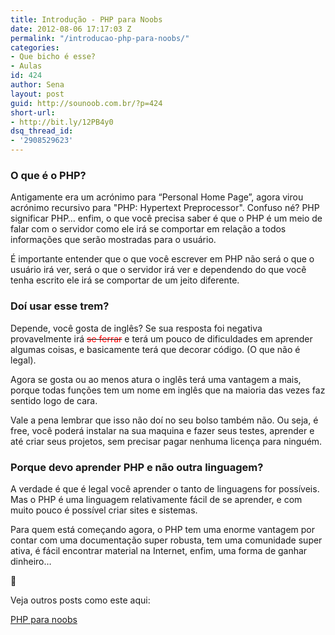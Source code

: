 ```yaml
---
title: Introdução - PHP para Noobs
date: 2012-08-06 17:17:03 Z
permalink: "/introducao-php-para-noobs/"
categories:
- Que bicho é esse?
- Aulas
id: 424
author: Sena
layout: post
guid: http://sounoob.com.br/?p=424
short-url:
- http://bit.ly/12PB4y0
dsq_thread_id:
- '2908529623'
---
```


### O que é o PHP?

Antigamente era um acrónimo para “Personal Home Page”, agora virou acrónimo recursivo para "PHP: Hypertext Preprocessor". Confuso né? PHP significar PHP… enfim, o que você precisa saber é que o PHP é um meio de falar com o servidor como ele irá se comportar em relação a todos informações que serão mostradas para o usuário.<!--more-->

É importante entender que o que você escrever em PHP não será o que o usuário irá ver, será o que o servidor irá ver e dependendo do que você tenha escrito ele irá se comportar de um jeito diferente.

### Doí usar esse trem?

Depende, você gosta de inglês? Se sua resposta foi negativa provavelmente irá <del><span style="color: #ff0000;">se ferrar</span></del> e terá um pouco de dificuldades em aprender algumas coisas, e basicamente terá que decorar código. (O que não é legal).
  
Agora se gosta ou ao menos atura o inglês terá uma vantagem a mais, porque todas funções tem um nome em inglês que na maioria das vezes faz sentido logo de cara.

Vale a pena lembrar que isso não doí no seu bolso também não. Ou seja, é free, você poderá instalar na sua maquina e fazer seus testes, aprender e até criar seus projetos, sem precisar pagar nenhuma licença para ninguém.

### Porque devo aprender PHP e não outra linguagem?

A verdade é que é legal você aprender o tanto de linguagens for possíveis. Mas o PHP é uma linguagem relativamente fácil de se aprender, e com muito pouco é possível criar sites e sistemas.

Para quem está começando agora, o PHP tem uma enorme vantagem por contar com uma documentação super robusta, tem uma comunidade super ativa, é fácil encontrar material na Internet, enfim, uma forma de ganhar dinheiro…

🙂

Veja outros posts como este aqui:
  
[PHP para noobs](./php-para-noobs/ "PHP para Noobs")